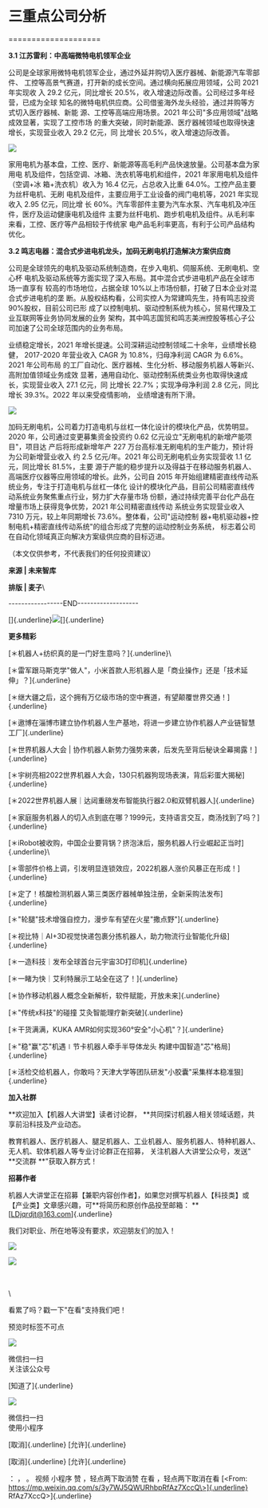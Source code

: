 # 三重点公司分析
====================

**3.1 江苏雷利：中高端微特电机领军企业**

公司是全球家用微特电机领军企业，通过外延并购切入医疗器械、新能源汽车零部件、 工控等高景气赛道，打开新的成长空间。通过横向拓展应用领域，公司 2021 年实现收 入 29.2 亿元，同比增长 20.5%，收入增速边际改善。公司经过多年经营，已成为全球 知名的微特电机供应商。公司借鉴海外龙头经验，通过并购等方式切入医疗器械、新能 源、工控等高端应用场景。2021 年公司"多应用领域"战略成效显著，实现了工控市场 的重大突破，同时新能源、医疗器械领域也取得快速增长，实现营业收入 29.2 亿元，同 比增长 20.5%，收入增速边际改善。

![](../../assets/002_人形机器人行业专题报告：伺服电机再探讨_009.png) 

家用电机为基本盘，工控、医疗、新能源等高毛利产品快速放量。公司基本盘为家用电 机及组件，包括空调、冰箱、洗衣机等电机和组件，2021 年家用电机及组件（空调+冰 箱+洗衣机）收入为 16.4 亿元，占总收入比重 64.0%。工控产品主要为丝杆电机、无刷 电机及组件，主要应用于工业设备的阀门电机等，2021 年实现收入 2.95 亿元，同比增 长 60%。汽车零部件主要为汽车水泵、汽车电机及冲压件，医疗及运动健康电机及组件 主要为丝杆电机、跑步机电机及组件。从毛利率来看，工控、医疗等产品相较于传统家 电产品毛利率更高，有利于公司产品结构优化。

**3.2 鸣志电器：混合式步进电机龙头，加码无刷电机打造解决方案供应商**

公司是全球领先的电机及驱动系统制造商，在步入电机、伺服系统、无刷电机、空心杯 电机及驱动系统等方面实现了深入布局。其中混合式步进电机产品在全球市场一直享有 较高的市场地位，占据全球 10%以上市场份额，打破了日本企业对混合式步进电机的垄 断。从股权结构看，公司实控人为常建鸣先生，持有鸣志投资 90%股权，目前公司已形 成了以控制电机、驱动控制系统为核心，贸易代理及工业互联网等业务协同发展的业务 架构，其中鸣志国贸和鸣志美洲控股等核心子公司加速了公司全球范围内的业务布局。

业绩稳定增长，2021 年增长提速。公司深耕运动控制领域二十余年，业绩增长稳健， 2017-2020 年营业收入 CAGR 为 10.8%，归母净利润 CAGR 为 6.6%。2021 年公司布局 的工厂自动化、医疗器械、生化分析、移动服务机器人等新兴、高附加值领域业务成效 显著，通用自动化、驱动控制系统类业务也取得快速成长，实现营业收入 27.1 亿元，同 比增长 22.7%；实现净母净利润 2.8 亿元，同比增长 39.3%。2022 年以来受疫情影响， 业绩增速有所下滑。

![](../../assets/002_人形机器人行业专题报告：伺服电机再探讨_010.png) 

加码无刷电机，公司着力打造电机与丝杠一体化设计的模块化产品，优势明显。2020 年，公司通过变更募集资金投资约 0.62 亿元设立"无刷电机的新增产能项目"，项目达 产后将形成新增年产 227 万台高标准无刷电机的生产能力，预计将为公司新增营业收入 约 2.5 亿元/年。2021 年公司无刷电机业务实现营收 1.1 亿元，同比增长 81.5%，主要 源于产能的稳步提升以及得益于在移动服务机器人、高端医疗仪器等应用领域的增长。此外，公司自 2015 年开始组建精密直线传动系统业务，专注于打造电机与丝杠一体化 设计的模块化产品，目前公司精密直线传动系统业务聚焦重点行业，努力扩大存量市场 份额，通过持续完善平台化产品在增量市场上获得竞争优势，2021 年公司精密直线传动 系统业务实现营业收入 7310 万元，较上年同期增长 73.6%。整体看，公司"运动控制 器+电机驱动器+控制电机+精密直线传动系统"的组合形成了完整的运动控制业务系统， 标志着公司在自动化领域真正向解决方案级供应商的目标迈进。

（本文仅供参考，不代表我们的任何投资建议）

 

**来源 \| 未来智库**

**排版 \| 麦子**\
 

 

\-\-\-\-\-\-\-\-\-\-\-\-\-\-\-\--END\-\-\-\-\-\-\-\-\-\-\-\-\-\-\-\-\-\--

 

[]{.underline}![](../../assets/002_人形机器人行业专题报告：伺服电机再探讨_011.png)[]{.underline}

 

**更多精彩**

[＊机器人+纺织真的是一门好生意吗？]{.underline}\
 

[＊雷军跟马斯克学"做人"，小米首款人形机器人是「商业操作」还是「技术延伸」？]{.underline}

[＊继大疆之后，这个拥有万亿级市场的空中赛道，有望颠覆世界交通！]{.underline}

[＊遨博在淄博市建立协作机器人生产基地，将进一步建立协作机器人产业链智慧工厂]{.underline}

[＊世界机器人大会 \| 协作机器人新势力强势来袭，后发先至背后秘诀全幕揭露！]{.underline}

[＊宇树亮相2022世界机器人大会，130只机器狗现场表演，背后彩蛋大揭秘]{.underline}

[＊2022世界机器人展｜达闼重磅发布智能执行器2.0和双臂机器人]{.underline}

[＊家庭服务机器人的切入点到底在哪？1999元，支持语言交互，商汤找到了吗？]{.underline}

[＊iRobot被收购，中国企业要背锅？挤泡沫后，服务机器人行业崛起正当时]{.underline}\
 

[＊零部件价格上调，引发明显连锁效应，2022机器人涨价风暴正在形成！]{.underline}

[＊定了！核酸检测机器人第三类医疗器械单独注册，全新采购法发布]{.underline}

[＊"轮腿"技术增强自控力，漫步车有望在火星"撒点野"]{.underline}

[＊视比特｜AI+3D视觉快递包裹分拣机器人，助力物流行业智能化升级]{.underline}

[＊一造科技｜发布全球首台元宇宙3D打印机]{.underline}

[＊一睹为快｜艾利特展示工站全在这了！]{.underline}

[＊协作移动机器人概念全新解析，软件赋能，开放未来]{.underline}

[＊"传统x科技"的碰撞 艾灸智能理疗新突破]{.underline}

[＊干货满满，KUKA AMR如何实现360°安全"小心机"？]{.underline}

[＊"稳"赢"芯"机遇∣节卡机器人牵手半导体龙头 构建中国智造"芯"格局]{.underline}

[＊活检交给机器人，你敢吗？天津大学等团队研发"小胶囊"采集样本稳准狠]{.underline}

 

 

**加入社群**

**欢迎加入【机器人大讲堂】读者讨论群， **共同探讨机器人相关领域话题，共享前沿科技及产业动态。

 

教育机器人、医疗机器人、腿足机器人、工业机器人、服务机器人、特种机器人、无人机、软体机器人等专业讨论群正在招募， 关注机器人大讲堂公众号，发送" **交流群 **"获取入群方式！

 

**招募作者**

机器人大讲堂正在招募【兼职内容创作者】，如果您对撰写机器人【科技类】或【产业类】文章感兴趣，可**将简历和原创作品投至邮箱： **[LDjqrdjt@163.com]{.underline}  

 

我们对职业、所在地等没有要求，欢迎朋友们的加入！

 

 

![](../../assets/002_人形机器人行业专题报告：伺服电机再探讨_012.png) 

![](../../assets/002_人形机器人行业专题报告：伺服电机再探讨_013.png) 

 

 \
 \
\
 

看累了吗？戳一下"在看"支持我们吧！

预览时标签不可点

![](../../assets/image15.png) 

微信扫一扫\
关注该公众号

[知道了]{.underline}

![](../../assets/image16.png) 

微信扫一扫\
使用小程序

[取消]{.underline} [允许]{.underline}

[取消]{.underline} [允许]{.underline}

： ， 。   视频 小程序 赞 ，轻点两下取消赞 在看 ，轻点两下取消在看 [\<From: https://mp.weixin.qq.com/s/3y7WJ5QWURhbpRfAz7XccQ\>]{.underline}
RfAz7XccQ\>]{.underline}
